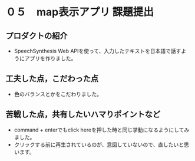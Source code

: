# ０５　map表示アプリ 課題提出

## プロダクトの紹介

- SpeechSynthesis Web APIを使って、入力したテキストを日本語で話すようにアプリを作りました。


## 工夫した点，こだわった点

- 色のバランスとかをこだわりました。
 


## 苦戦した点，共有したいハマりポイントなど

- command + enterでもclick hereを押した時と同じ挙動になるようにしてみました。
- クリックする前に再生されているのが、意図していないので、直したいと思います。
 
